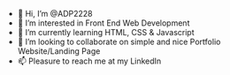 - 👋 Hi, I’m @ADP2228
- 👀 I’m interested in Front End Web Development
- 🌱 I’m currently learning HTML, CSS & Javascript
- 💞️ I’m looking to collaborate on simple and nice Portfolio Website/Landing Page
- 📫 Pleasure to reach me at my LinkedIn

<!---
ADP2228/ADP2228 is a ✨ special ✨ repository because its `README.md` (this file) appears on your GitHub profile.
You can click the Preview link to take a look at your changes.
--->
